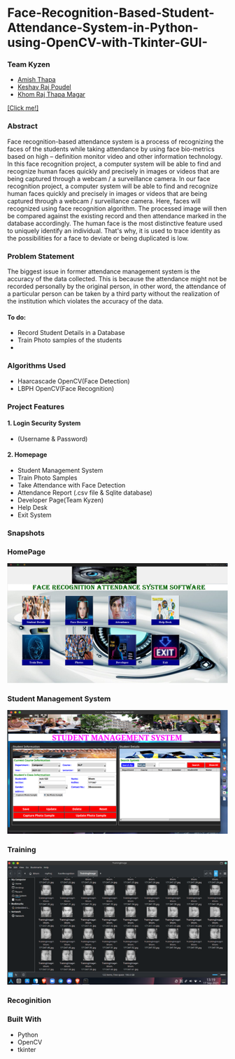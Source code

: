 # Face-Recognition-Based-Student-Attendance-System-in-Python-using-OpenCV-with-Tkinter-GUI-


### Team Kyzen
* [Amish Thapa](https://github.com/amish-git)
* [Keshav Raj Poudel](https://github.com/Keshav-46)
* [Khom Raj Thapa Magar](https://khomz.github.io/)


[[Click me!]](https://khomz.github.io/)

### Abstract
Face recognition-based attendance system is a process of recognizing the faces of the students while taking attendance by using face bio-metrics based on high – definition monitor video and other information technology. In this face recognition project, a computer system will be able to find and recognize human faces quickly and precisely in images or videos that are being captured through a webcam / a surveillance camera. 
In our face recognition project, a computer system will be able to find and recognize human faces quickly and precisely in images or videos that are being captured through a webcam / surveillance camera. 
Here, faces will recognized using face recognition algorithm. The processed image will then be compared against the existing record and then attendance marked in the database accordingly. The human face is the most distinctive feature used to uniquely identify an individual. That's why, it is used to trace identity as the possibilities for a face to deviate or being duplicated is low.


### Problem Statement
The biggest issue in former attendance management system is the accuracy of the data collected. This is because the attendance might not be recorded personally by the original person, in other word, the attendance of a particular person can be taken by a third party without the realization of the institution which violates the accuracy of the data. 

#### To do:
* Record Student Details in a Database
* Train Photo samples of the students
* 

### Algorithms Used
* Haarcascade OpenCV(Face Detection)
* LBPH OpenCV(Face Recognition)


### Project Features
#### 1. Login Security System
* (Username & Password)
#### 2. Homepage
* Student Management System
* Train Photo Samples
* Take Attendance with Face Detection
* Attendance Report (.csv file & Sqlite database)
* Developer Page(Team Kyzen)
* Help Desk
* Exit System


### Snapshots

### HomePage
![Home](pitching-ideas/proposed/proposed-homepage.jpg)

### Student Management System
![Student DBMS](Images/konsoleSNAP/student-DBMS.png)

### Training
![Train](https://github.com/KhomZ/Face-Recognition-Based-Student-Attendance-System-in-Python-using-OpenCV-with-Tkinter-GUI-/blob/main/ProjectImages/Work%20Progress/trainingImagesSNAp.png?raw=true)

### Recoginition


### Built With
* Python
* OpenCV
* tkinter


